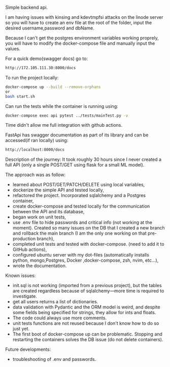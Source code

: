 Simple backend api.

I am having issues with kinsing and kdevtmpfsi attacks on the linode server so you will have to create an env file at the root of the folder, input the desired username,password and dbName.

Because I can't get the postgres environment variables working proprely, you will have to modify the docker-compose file and manually input the values.

For a quick demo(swagger docs) go to:
```bash
http://172.105.111.30:8000/docs
```

To run the project locally:
```bash
docker-compose up --build --remove-orphans
or
bash start.sh
```
Can run the tests while the container is running using:
```bash
docker-compose exec api pytest ../tests/mainTest.py -v
```
Time didn't allow me full integration with github actions.

FastApi has swagger documentation as part of its library and can be accessed(if ran locally) using:
```bash
http://localhost:8000/docs
```

Description of the journey:
It took roughly 30 hours since I never created a full API (only a single POST/GET using flask for a small ML model). 

The approach was as follow:
  * learned about POST/GET/PATCH/DELETE using local variables,
  * dockerize the simple API and tested locally,
  * refactored the project. Incorporated sqlalchemy and a Postgres container,
  * create docker-compose and tested locally for the communication between the API and its database,
  * began work on unit tests,
  * use .env file to hide passwords and critical info (not working at the moment). Created so many issues on the DB that I created a new branch and rollback the main branch (I am the only one working on that pre-production branch),
  * completed unit tests and tested with docker-compose. (need to add it to GitHub actions),
  * configured ubuntu server with my dot-files (automatically installs python, mongo,Postgres, Docker ,docker-compose, zsh, nvim, etc...),
  * wrote the documentation.

Known issues:
  * init.sql is not working (imported from a previous project), but the tables are created regardless because of sqlalchemy—more time is required to investigate.
  * get all users returns a list of dictionaries.
  * data validation with Pydantic and the ORM model is weird, and despite some fields being specified for strings, they allow for ints and floats.
  * The code could always use more comments.
  * unit tests functions are not reused because I don't know how to do so just yet.
  * The first boot of docker-compose up can be problematic. Stopping and restarting the containers solves the DB issue (do not delete containers).  
  
Future developments:
  * troubleshooting of .env and passwords.
